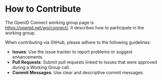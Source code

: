 # How to Contribute

The OpenID Connect working group page is https://openid.net/wg/connect/. It describes how to participate in the working group.

When contributing via GitHub, please adhere to the following guidelines:

- **Issues**: Use the issue tracker to report problems or suggest enhancements.
- **Pull Requests**: Submit pull requests linked to Issues that were approved during a Working Group call.
- **Commit Messages**: Use clear and descriptive commit messages.

